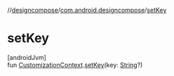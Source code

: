 //[designcompose](../../index.md)/[com.android.designcompose](index.md)/[setKey](set-key.md)

# setKey

[androidJvm]\
fun [CustomizationContext](-customization-context/index.md).[setKey](set-key.md)(key: [String](https://kotlinlang.org/api/latest/jvm/stdlib/kotlin/-string/index.html)?)
